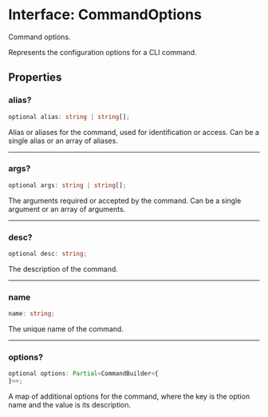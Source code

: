 # Interface: CommandOptions

Command options.

Represents the configuration options for a CLI command.

## Properties

### alias?

```ts
optional alias: string | string[];
```

Alias or aliases for the command, used for identification or access.
Can be a single alias or an array of aliases.

***

### args?

```ts
optional args: string | string[];
```

The arguments required or accepted by the command.
Can be a single argument or an array of arguments.

***

### desc?

```ts
optional desc: string;
```

The description of the command.

***

### name

```ts
name: string;
```

The unique name of the command.

***

### options?

```ts
optional options: Partial<CommandBuilder<{
}>>;
```

A map of additional options for the command, where the key is the option name
and the value is its description.

